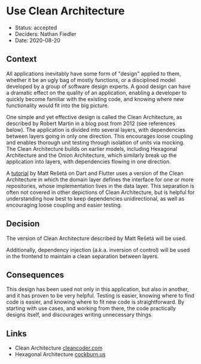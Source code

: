 # Use Clean Architecture

* Status: accepted
* Deciders: Nathan Fiedler
* Date: 2020-08-20

## Context

All applications inevitably have some form of "design" applied to them, whether it be an ugly bag of mostly functions, or a disciplined model developed by a group of software design experts. A good design can have a dramatic effect on the quality of an application, enabling a developer to quickly become familiar with the existing code, and knowing where new functionality would fit into the big picture.

One simple and yet effective design is called the Clean Architecture, as described by Robert Martin in a blog post from 2012 (see references below). The application is divided into several layers, with dependencies between layers going in only one direction. This encourages loose coupling and enables thorough unit testing through isolation of units via mocking. The Clean Architecture builds on earlier models, including Hexagonal Architecture and the Onion Architecture, which similarly break up the application into layers, with dependencies flowing in one direction.

A [tutorial](https://resocoder.com/2019/08/27/flutter-tdd-clean-architecture-course-1-explanation-project-structure/) by Matt Rešetá on Dart and Flutter uses a version of the Clean Architecture in which the domain layer defines the interface for one or more repositories, whose implementation lives in the data layer. This separation is often not covered in other depictions of Clean Architecture, but is helpful for understanding how best to keep dependencies unidirectional, as well as encouraging loose coupling and easier testing.

## Decision

The version of Clean Architecture described by Matt Rešetá will be used.

Additionally, dependency injection (a.k.a. inversion of control) will be used in the frontend to maintain a clean separation between layers.

## Consequences

This design has been used not only in this application, but also in another, and it has proven to be very helpful. Testing is easier, knowing where to find code is easier, and knowing where to fit new code is straightforward. By starting with use cases, and working from there, the code practically designs itself, and discourages writing unnecessary things.

## Links

* Clean Architecture [cleancoder.com](https://blog.cleancoder.com/uncle-bob/2012/08/13/the-clean-architecture.html)
* Hexagonal Architecture [cockburn.us](https://alistair.cockburn.us/hexagonal-architecture/)
